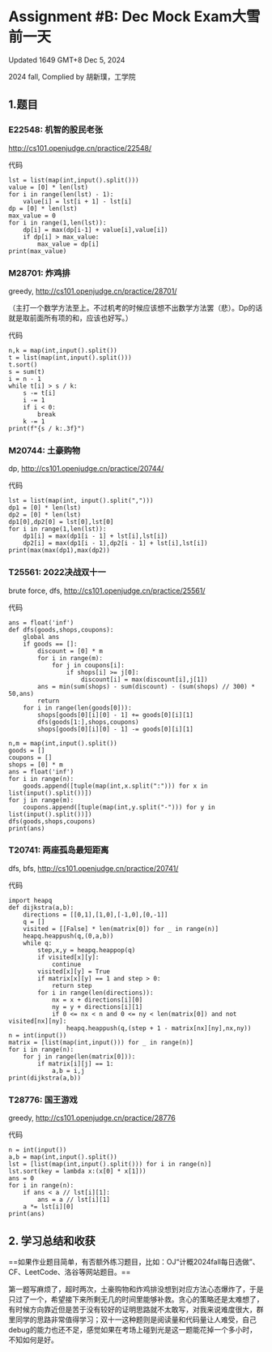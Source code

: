 # Assignment #B: Dec Mock Exam大雪前一天



Updated 1649 GMT+8 Dec 5, 2024

2024 fall, Complied by 胡新璞，工学院



## 1.题目



### E22548: 机智的股民老张

http://cs101.openjudge.cn/practice/22548/

代码

```
lst = list(map(int,input().split()))
value = [0] * len(lst)
for i in range(len(lst) - 1):
    value[i] = lst[i + 1] - lst[i]
dp = [0] * len(lst)
max_value = 0
for i in range(1,len(lst)):
    dp[i] = max(dp[i-1] + value[i],value[i])
    if dp[i] > max_value:
        max_value = dp[i]
print(max_value)
```

 

### M28701: 炸鸡排

greedy, http://cs101.openjudge.cn/practice/28701/

（主打一个数学方法至上。不过机考的时候应该想不出数学方法罢（悲）。Dp的话就是取前面所有项的和，应该也好写。）

代码

```
n,k = map(int,input().split())
t = list(map(int,input().split()))
t.sort()
s = sum(t)
i = n - 1
while t[i] > s / k:
    s -= t[i]
    i -= 1
    if i < 0:
        break
    k -= 1
print(f"{s / k:.3f}")
```



###  M20744: 土豪购物

dp, http://cs101.openjudge.cn/practice/20744/

代码

```
lst = list(map(int, input().split(",")))
dp1 = [0] * len(lst)
dp2 = [0] * len(lst)
dp1[0],dp2[0] = lst[0],lst[0]
for i in range(1,len(lst)):
    dp1[i] = max(dp1[i - 1] + lst[i],lst[i])
    dp2[i] = max(dp1[i - 1],dp2[i - 1] + lst[i],lst[i])
print(max(max(dp1),max(dp2))
```



### T25561: 2022决战双十一

brute force, dfs, http://cs101.openjudge.cn/practice/25561/

代码

```
ans = float('inf')
def dfs(goods,shops,coupons):
    global ans
    if goods == []:
        discount = [0] * m
        for i in range(m):
            for j in coupons[i]:
                if shops[i] >= j[0]:
                    discount[i] = max(discount[i],j[1])
        ans = min(sum(shops) - sum(discount) - (sum(shops) // 300) * 50,ans)
        return
    for i in range(len(goods[0])):
        shops[goods[0][i][0] - 1] += goods[0][i][1]
        dfs(goods[1:],shops,coupons)
        shops[goods[0][i][0] - 1] -= goods[0][i][1]

n,m = map(int,input().split())
goods = []
coupons = []
shops = [0] * m
ans = float('inf')
for i in range(n):
    goods.append([tuple(map(int,x.split(":"))) for x in list(input().split())])
for j in range(m):
    coupons.append([tuple(map(int,y.split("-"))) for y in list(input().split())])
dfs(goods,shops,coupons)
print(ans)
```



### T20741: 两座孤岛最短距离

dfs, bfs, http://cs101.openjudge.cn/practice/20741/

代码

```
import heapq
def dijkstra(a,b):
    directions = [[0,1],[1,0],[-1,0],[0,-1]]
    q = []
    visited = [[False] * len(matrix[0]) for _ in range(n)]
    heapq.heappush(q,(0,a,b))
    while q:
        step,x,y = heapq.heappop(q)
        if visited[x][y]:
            continue
        visited[x][y] = True
        if matrix[x][y] == 1 and step > 0:
            return step
        for i in range(len(directions)):
            nx = x + directions[i][0]
            ny = y + directions[i][1]
            if 0 <= nx < n and 0 <= ny < len(matrix[0]) and not visited[nx][ny]:
                heapq.heappush(q,(step + 1 - matrix[nx][ny],nx,ny))
n = int(input())
matrix = [list(map(int,input())) for _ in range(n)]
for i in range(n):
    for j in range(len(matrix[0])):
        if matrix[i][j] == 1:
            a,b = i,j
print(dijkstra(a,b))
```



### T28776: 国王游戏

greedy, http://cs101.openjudge.cn/practice/28776

代码

```
n = int(input())
a,b = map(int,input().split())
lst = [list(map(int,input().split())) for i in range(n)]
lst.sort(key = lambda x:(x[0] * x[1]))
ans = 0
for i in range(n):
    if ans < a // lst[i][1]:
        ans = a // lst[i][1]
    a *= lst[i][0]
print(ans)
```





## 2. 学习总结和收获

==如果作业题目简单，有否额外练习题目，比如：OJ“计概2024fall每日选做”、CF、LeetCode、洛谷等网站题目。==

 

第一题写麻烦了，超时两次，土豪购物和炸鸡排没想到对应方法心态爆炸了，于是只过了一个，希望接下来所剩无几的时间里能够补救。贪心的策略还是太难想了，有时候方向靠近但是苦于没有较好的证明思路就不太敢写，对我来说难度很大，群里同学的思路非常值得学习；双十一这种题则是阅读量和代码量让人难受，自己debug的能力也还不足，感觉如果在考场上碰到光是这一题能花掉一个多小时，不知如何是好。
